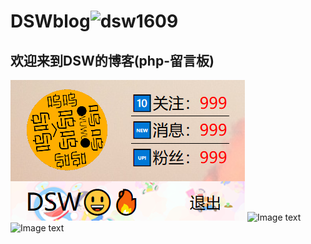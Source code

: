 # DSWblog![dsw1609](https://img.shields.io/badge/DSW1609-PHP-sucess.svg)
## 欢迎来到DSW的博客(php-留言板)
![Image text](https://github.com/DSW1609/DSWgitimg/blob/master/blogdl.PNG)
![Image text](https://github.com/DSW1609/DSWgitimg/blob/master/blog.PNG)
![Image text](https://github.com/DSW1609/DSWgitimg/blob/master/blogly.PNG)
